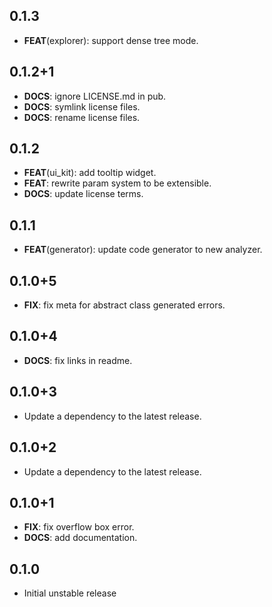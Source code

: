 ## 0.1.3

 - **FEAT**(explorer): support dense tree mode.

## 0.1.2+1

 - **DOCS**: ignore LICENSE.md in pub.
 - **DOCS**: symlink license files.
 - **DOCS**: rename license files.

## 0.1.2

 - **FEAT**(ui_kit): add tooltip widget.
 - **FEAT**: rewrite param system to be extensible.
 - **DOCS**: update license terms.

## 0.1.1

 - **FEAT**(generator): update code generator to new analyzer.

## 0.1.0+5

 - **FIX**: fix meta for abstract class generated errors.

## 0.1.0+4

 - **DOCS**: fix links in readme.

## 0.1.0+3

 - Update a dependency to the latest release.

## 0.1.0+2

 - Update a dependency to the latest release.

## 0.1.0+1

 - **FIX**: fix overflow box error.
 - **DOCS**: add documentation.

## 0.1.0

* Initial unstable release
